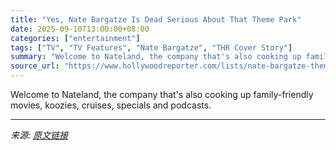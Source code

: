```yaml
---
title: "Yes, Nate Bargatze Is Dead Serious About That Theme Park"
date: 2025-09-10T13:00:00+08:00
categories: ["entertainment"]
tags: ["TV", "TV Features", "Nate Bargatze", "THR Cover Story"]
summary: "Welcome to Nateland, the company that's also cooking up family-friendly movies, koozies, cruises, specials and podcasts."
source_url: "https://www.hollywoodreporter.com/lists/nate-bargatze-theme-park/"
---
```


Welcome to Nateland, the company that's also cooking up family-friendly movies, koozies, cruises, specials and podcasts.

---

*来源: [原文链接](https://www.hollywoodreporter.com/lists/nate-bargatze-theme-park/)*

